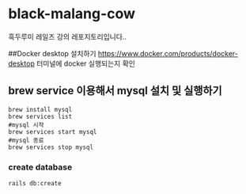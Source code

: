 # black-malang-cow
흑두루미 레일즈 강의 레포지토리입니다..

##Docker desktop 설치하기
https://www.docker.com/products/docker-desktop
터미널에 docker 실행되는지 확인

## brew service 이용해서 mysql 설치 및 실행하기
```
brew install mysql
brew services list
#mysql 시작
brew services start mysql
#mysql 종료
brew services stop mysql
```

### create database
```
rails db:create
```